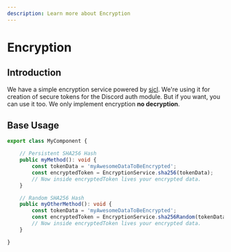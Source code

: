 ```yaml
---
description: Learn more about Encryption
---
```


# Encryption

## Introduction

We have a simple encryption service powered by [sjcl](http://bitwiseshiftleft.github.io/sjcl/). We're using it for creation of secure tokens for the Discord auth module. But if you want, you can use it too. We only implement encryption **no decryption**.

## Base Usage

```typescript
export class MyComponent {

    // Persistent SHA256 Hash
    public myMethod(): void {
        const tokenData = 'myAwesomeDataToBeEncrypted';
        const encryptedToken = EncryptionService.sha256(tokenData);
        // Now inside encryptedToken lives your encrypted data.
    }

    // Random SHA256 Hash
    public myOtherMethod(): void {
        const tokenData = 'myAwesomeDataToBeEncrypted';
        const encryptedToken = EncryptionService.sha256Random(tokenData);
        // Now inside encryptedToken lives your encrypted data.
    }

}
```

